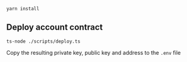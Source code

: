 ```
yarn install
```

## Deploy account contract

```
ts-node ./scripts/deploy.ts
```

Copy the resulting private key, public key and address to the `.env` file

##
